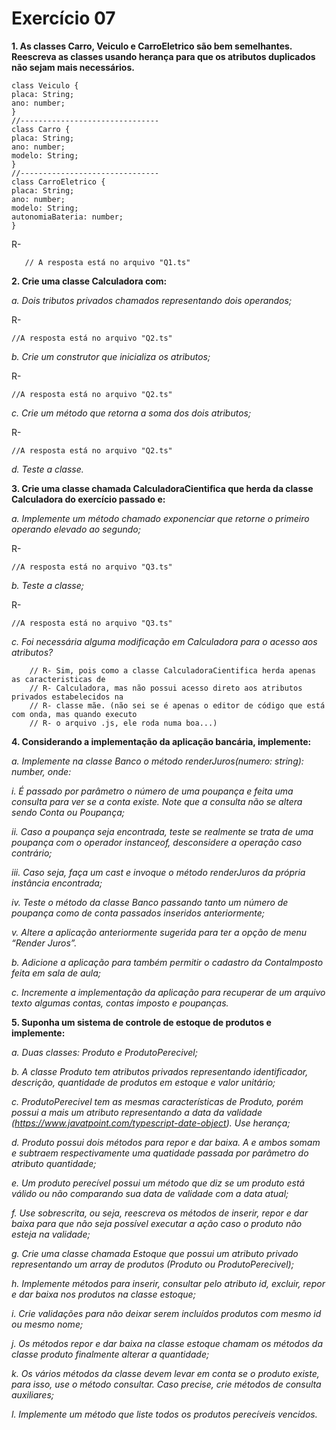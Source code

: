 # Exercício 07

**1. As classes Carro, Veiculo e CarroEletrico são bem semelhantes. Reescreva as
classes usando herança para que os atributos duplicados não sejam mais
necessários.**

```
class Veiculo {
placa: String;
ano: number;
}
//-------------------------------
class Carro {
placa: String;
ano: number;
modelo: String;
}
//-------------------------------
class CarroEletrico {
placa: String;
ano: number;
modelo: String;
autonomiaBateria: number;
}

```

R-
```
   // A resposta está no arquivo "Q1.ts"
```

**2. Crie uma classe Calculadora com:**

*a. Dois tributos privados chamados representando dois operandos;*

R-
  ```
  //A resposta está no arquivo "Q2.ts"
  ```

*b. Crie um construtor que inicializa os atributos;*

R-
  ```
  //A resposta está no arquivo "Q2.ts"
  ```

*c. Crie um método que retorna a soma dos dois atributos;*

R-
  ```
  //A resposta está no arquivo "Q2.ts"
  ```

*d. Teste a classe.*

**3. Crie uma classe chamada CalculadoraCientifica que herda da classe Calculadora
do exercício passado e:**

*a. Implemente um método chamado exponenciar que retorne o primeiro
operando elevado ao segundo;*

R-
  ```
  //A resposta está no arquivo "Q3.ts"
  ```

*b. Teste a classe;*

R-
  ```
  //A resposta está no arquivo "Q3.ts"
  ```

*c. Foi necessária alguma modificação em Calculadora para o acesso aos atributos?*

```
    // R- Sim, pois como a classe CalculadoraCientifica herda apenas as caracteristicas de
    // R- Calculadora, mas não possui acesso direto aos atributos privados estabelecidos na
    // R- classe mãe. (não sei se é apenas o editor de código que está com onda, mas quando executo
    // R- o arquivo .js, ele roda numa boa...)
```

**4. Considerando a implementação da aplicação bancária, implemente:**

*a. Implemente na classe Banco o método renderJuros(numero: string): number, onde:*

*i. É passado por parâmetro o número de uma poupança e feita uma
consulta para ver se a conta existe. Note que a consulta não se
altera sendo Conta ou Poupança;*

*ii. Caso a poupança seja encontrada, teste se realmente se trata de
uma poupança com o operador instanceof, desconsidere a
operação caso contrário;*

*iii. Caso seja, faça um cast e invoque o método renderJuros da própria
instância encontrada;*

*iv. Teste o método da classe Banco passando tanto um número de
poupança como de conta passados inseridos anteriormente;*

*v. Altere a aplicação anteriormente sugerida para ter a opção de menu
“Render Juros”.*

*b. Adicione a aplicação para também permitir o cadastro da ContaImposto
feita em sala de aula;*

*c. Incremente a implementação da aplicação para recuperar de um arquivo
texto algumas contas, contas imposto e poupanças.*

**5. Suponha um sistema de controle de estoque de produtos e implemente:**

*a. Duas classes: Produto e ProdutoPerecivel;*

*b. A classe Produto tem atributos privados representando identificador, descrição, quantidade de produtos em estoque e valor unitário;*

*c. ProdutoPerecivel tem as mesmas características de Produto, porém possui a mais um atributo representando a data da validade
(https://www.javatpoint.com/typescript-date-object). Use herança;*

*d. Produto possui dois métodos para repor e dar baixa. A e ambos somam e
subtraem respectivamente uma quatidade passada por parâmetro do atributo quantidade;*

*e. Um produto perecível possui um método que diz se um produto está válido
ou não comparando sua data de validade com a data atual;*

*f. Use sobrescrita, ou seja, reescreva os métodos de inserir, repor e dar baixa
para que não seja possível executar a ação caso o produto não esteja na validade;*

*g. Crie uma classe chamada Estoque que possui um atributo privado representando um array de produtos (Produto ou ProdutoPerecivel);*

*h. Implemente métodos para inserir, consultar pelo atributo id, excluir, repor e dar baixa nos produtos na classe estoque;*

*i. Crie validações para não deixar serem incluídos produtos com mesmo id ou mesmo nome;*

*j. Os métodos repor e dar baixa na classe estoque chamam os métodos da classe produto finalmente alterar a quantidade;*

*k. Os vários métodos da classe devem levar em conta se o produto existe,
para isso, use o método consultar. Caso precise, crie métodos de consulta auxiliares;*

*l. Implemente um método que liste todos os produtos perecíveis vencidos.*
